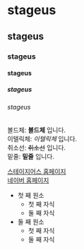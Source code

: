 # stageus
## stageus
### stageus
#### stageus
##### stageus
###### stageus

볼드체: **볼드체** 입니다.  
이텔릭체: *이텔릭체* 입니다.  
취소선: ~~취소선~~ 입니다.  
밑줄: __밑줄__ 입니다.  

[스테이지어스 홈페이지](https://stageus.co.kr)  
[네이버 홈페이지](https://naver.com)  

- 첫 째 원소
    - 첫 째 자식
    - 둘 째 자식
- 둘 째 원소
    - 첫 째 자식
    - 둘 째 자식